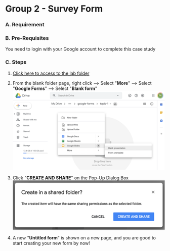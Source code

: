# Group 2 - Survey Form

### A. Requirement

### B. Pre-Requisites

You need to login with your Google account to complete this case study

### C. Steps

1. [Click here to access to the lab folder](https://drive.google.com/drive/folders/1nBIxOrsF5dDtJ38GMF8Wwuo2oERX1-9H)

2. From the blank folder page, right click --> Select "**More**" --> Select "**Google Forms**" --> Select "**Blank form**"
![title|50%](/images/image1.png)

3. Click "**CREATE AND SHARE**" on the Pop-Up Dialog Box
![title](/images/image2.png)

4. A new "**Untitled form**" is shown on a new page, and you are good to start creating your new form by now!
